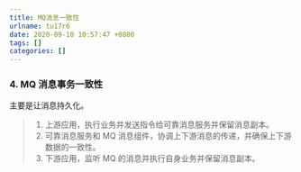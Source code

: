 ```yaml
---
title: MQ消息一致性
urlname: tu17r6
date: 2020-09-10 10:57:47 +0800
tags: []
categories: []
---
```


### 4. MQ 消息事务一致性

主要是让消息持久化。

> 1. 上游应用，执行业务并发送指令给可靠消息服务并保留消息副本。
> 1. 可靠消息服务和 MQ 消息组件，协调上下游消息的传递，并确保上下游数据的一致性。
> 1. 下游应用，监听 MQ 的消息并执行自身业务并保留消息副本。
